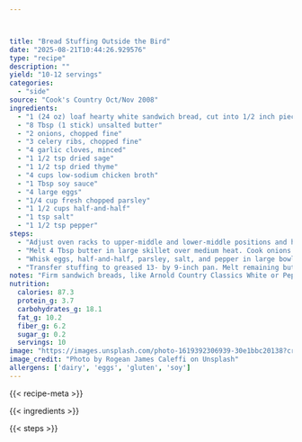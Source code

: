 ```yaml
---



title: "Bread Stuffing Outside the Bird"
date: "2025-08-21T10:44:26.929576"
type: "recipe"
description: ""
yield: "10-12 servings"
categories:
  - "side"
source: "Cook's Country Oct/Nov 2008"
ingredients:
  - "1 (24 oz) loaf hearty white sandwich bread, cut into 1/2 inch pieces (about 16 cups)"
  - "8 Tbsp (1 stick) unsalted butter"
  - "2 onions, chopped fine"
  - "3 celery ribs, chopped fine"
  - "4 garlic cloves, minced"
  - "1 1/2 tsp dried sage"
  - "1 1/2 tsp dried thyme"
  - "4 cups low-sodium chicken broth"
  - "1 Tbsp soy sauce"
  - "4 large eggs"
  - "1/4 cup fresh chopped parsley"
  - "1 1/2 cups half-and-half"
  - "1 tsp salt"
  - "1 1/2 tsp pepper"
steps:
  - "Adjust oven racks to upper-middle and lower-middle positions and heat oven to 325 degrees. Arrange bread in single layer on 2 baking sheets. Bake until golden, about 30 minutes, stirring bread and switching and rotating sheets halfway through baking. Let cool."
  - "Melt 4 Tbsp butter in large skillet over medium heat. Cook onions and celery until golden, about 10 minutes. Stir in garlic, sage, and thyme and cook until fragrant, about 30 seconds. Stir in broth and soy sauce and simmer until slightly thickened and vegetables are tender, about 10 minutes. Remove from heat and let cool 5 minutes."
  - "Whisk eggs, half-and-half, parsley, salt, and pepper in large bowl. Slowly whisk in warm onion mixture until incorporated. Fold in toasted bread and let sit, tossing occasionally, until bread is saturated, about 20 minutes."
  - "Transfer stuffing to greased 13- by 9-inch pan. Melt remaining butter and drizzle evenly over stuffing. Bake on lower-middle rack until top is golden brown and crisp, about 50 minutes. Let cool 15 minutes. Serve."
notes: "Firm sandwich breads, like Arnold Country Classics White or Pepperidge Farm Farmhouse Hearty White, work best here."
nutrition:
  calories: 87.3
  protein_g: 3.7
  carbohydrates_g: 18.1
  fat_g: 10.2
  fiber_g: 6.2
  sugar_g: 0.2
  servings: 10
image: "https://images.unsplash.com/photo-1619392306939-30e1bbc20138?crop=entropy&cs=tinysrgb&fit=max&fm=jpg&ixid=M3w3OTQ5MzV8MHwxfHNlYXJjaHwxfHxicmVhZCUyMHN0dWZmaW5nJTIwb3V0c2lkZSUyMHRoZSUyMGJpcmQlMjBmb29kJTIwc2lkZXxlbnwxfDB8fHwxNzU1Nzk1ODY2fDA&ixlib=rb-4.1.0&q=80&w=1080"
image_credit: "Photo by Rogean James Caleffi on Unsplash"
allergens: ['dairy', 'eggs', 'gluten', 'soy']
---
```


{{< recipe-meta >}}

{{< ingredients >}}

{{< steps >}}
